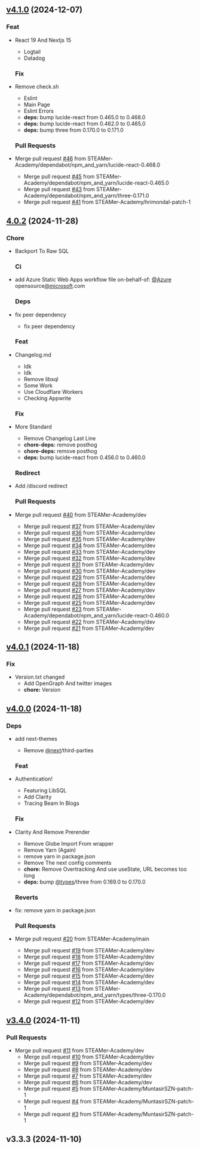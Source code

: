 <a name="v4.1.0"></a>

## [v4.1.0](https://github.com/STEAMer-Academy/steamer-academy.me/compare/4.0.2...v4.1.0) (2024-12-07)

### Feat

- React 19 And Nextjs 15
  - Logtail
  - Datadog

  ### Fix

- Remove check.sh
  - Eslint
  - Main Page
  - Eslint Errors
  - **deps:** bump lucide-react from 0.465.0 to 0.468.0
  - **deps:** bump lucide-react from 0.462.0 to 0.465.0
  - **deps:** bump three from 0.170.0 to 0.171.0

  ### Pull Requests

- Merge pull request [#46](https://github.com/STEAMer-Academy/steamer-academy.me/issues/46) from STEAMer-Academy/dependabot/npm_and_yarn/lucide-react-0.468.0
  - Merge pull request [#45](https://github.com/STEAMer-Academy/steamer-academy.me/issues/45) from STEAMer-Academy/dependabot/npm_and_yarn/lucide-react-0.465.0
  - Merge pull request [#43](https://github.com/STEAMer-Academy/steamer-academy.me/issues/43) from STEAMer-Academy/dependabot/npm_and_yarn/three-0.171.0
  - Merge pull request [#41](https://github.com/STEAMer-Academy/steamer-academy.me/issues/41) from STEAMer-Academy/hrimondal-patch-1

<a name="4.0.2"></a>

## [4.0.2](https://github.com/STEAMer-Academy/steamer-academy.me/compare/v4.0.1...4.0.2) (2024-11-28)

### Chore

- Backport To Raw SQL

  ### Ci

- add Azure Static Web Apps workflow file on-behalf-of: [@Azure](https://github.com/Azure) opensource[@microsoft](https://github.com/microsoft).com

  ### Deps

- fix peer dependency
  - fix peer dependency

  ### Feat

- Changelog.md
  - Idk
  - Idk
  - Remove libsql
  - Some Work
  - Use Cloudflare Workers
  - Checking Appwrite

  ### Fix

- More Standard
  - Remove Changelog Last Line
  - **chore-deps:** remove posthog
  - **chore-deps:** remove posthog
  - **deps:** bump lucide-react from 0.456.0 to 0.460.0

  ### Redirect

- Add /discord redirect

  ### Pull Requests

- Merge pull request [#40](https://github.com/STEAMer-Academy/steamer-academy.me/issues/40) from STEAMer-Academy/dev
  - Merge pull request [#37](https://github.com/STEAMer-Academy/steamer-academy.me/issues/37) from STEAMer-Academy/dev
  - Merge pull request [#36](https://github.com/STEAMer-Academy/steamer-academy.me/issues/36) from STEAMer-Academy/dev
  - Merge pull request [#35](https://github.com/STEAMer-Academy/steamer-academy.me/issues/35) from STEAMer-Academy/dev
  - Merge pull request [#34](https://github.com/STEAMer-Academy/steamer-academy.me/issues/34) from STEAMer-Academy/dev
  - Merge pull request [#33](https://github.com/STEAMer-Academy/steamer-academy.me/issues/33) from STEAMer-Academy/dev
  - Merge pull request [#32](https://github.com/STEAMer-Academy/steamer-academy.me/issues/32) from STEAMer-Academy/dev
  - Merge pull request [#31](https://github.com/STEAMer-Academy/steamer-academy.me/issues/31) from STEAMer-Academy/dev
  - Merge pull request [#30](https://github.com/STEAMer-Academy/steamer-academy.me/issues/30) from STEAMer-Academy/dev
  - Merge pull request [#29](https://github.com/STEAMer-Academy/steamer-academy.me/issues/29) from STEAMer-Academy/dev
  - Merge pull request [#28](https://github.com/STEAMer-Academy/steamer-academy.me/issues/28) from STEAMer-Academy/dev
  - Merge pull request [#27](https://github.com/STEAMer-Academy/steamer-academy.me/issues/27) from STEAMer-Academy/dev
  - Merge pull request [#26](https://github.com/STEAMer-Academy/steamer-academy.me/issues/26) from STEAMer-Academy/dev
  - Merge pull request [#25](https://github.com/STEAMer-Academy/steamer-academy.me/issues/25) from STEAMer-Academy/dev
  - Merge pull request [#23](https://github.com/STEAMer-Academy/steamer-academy.me/issues/23) from STEAMer-Academy/dependabot/npm_and_yarn/lucide-react-0.460.0
  - Merge pull request [#22](https://github.com/STEAMer-Academy/steamer-academy.me/issues/22) from STEAMer-Academy/dev
  - Merge pull request [#21](https://github.com/STEAMer-Academy/steamer-academy.me/issues/21) from STEAMer-Academy/dev

<a name="v4.0.1"></a>

## [v4.0.1](https://github.com/STEAMer-Academy/steamer-academy.me/compare/v4.0.0...v4.0.1) (2024-11-18)

### Fix

- Version.txt changed
  - Add OpenGraph And twitter images
  - **chore:** Version

<a name="v4.0.0"></a>

## [v4.0.0](https://github.com/STEAMer-Academy/steamer-academy.me/compare/v3.4.0...v4.0.0) (2024-11-18)

### Deps

- add next-themes
  - Remove [@next](https://github.com/next)/third-parties

  ### Feat

- Authentication!
  - Featuring LibSQL
  - Add Clarity
  - Tracing Beam In Blogs

  ### Fix

- Clarity And Remove Prerender
  - Remove Globe Import From wrapper
  - Remove Yarn (Again)
  - remove yarn in package.json
  - Remove The next config comments
  - **chore:** Remove Overtracking And use useState, URL becomes too long
  - **deps:** bump [@types](https://github.com/types)/three from 0.169.0 to 0.170.0

  ### Reverts

- fix: remove yarn in package.json

  ### Pull Requests

- Merge pull request [#20](https://github.com/STEAMer-Academy/steamer-academy.me/issues/20) from STEAMer-Academy/main
  - Merge pull request [#19](https://github.com/STEAMer-Academy/steamer-academy.me/issues/19) from STEAMer-Academy/dev
  - Merge pull request [#18](https://github.com/STEAMer-Academy/steamer-academy.me/issues/18) from STEAMer-Academy/dev
  - Merge pull request [#17](https://github.com/STEAMer-Academy/steamer-academy.me/issues/17) from STEAMer-Academy/dev
  - Merge pull request [#16](https://github.com/STEAMer-Academy/steamer-academy.me/issues/16) from STEAMer-Academy/dev
  - Merge pull request [#15](https://github.com/STEAMer-Academy/steamer-academy.me/issues/15) from STEAMer-Academy/dev
  - Merge pull request [#14](https://github.com/STEAMer-Academy/steamer-academy.me/issues/14) from STEAMer-Academy/dev
  - Merge pull request [#13](https://github.com/STEAMer-Academy/steamer-academy.me/issues/13) from STEAMer-Academy/dependabot/npm_and_yarn/types/three-0.170.0
  - Merge pull request [#12](https://github.com/STEAMer-Academy/steamer-academy.me/issues/12) from STEAMer-Academy/dev

<a name="v3.4.0"></a>

## [v3.4.0](https://github.com/STEAMer-Academy/steamer-academy.me/compare/v3.3.3...v3.4.0) (2024-11-11)

### Pull Requests

- Merge pull request [#11](https://github.com/STEAMer-Academy/steamer-academy.me/issues/11) from STEAMer-Academy/dev
  - Merge pull request [#10](https://github.com/STEAMer-Academy/steamer-academy.me/issues/10) from STEAMer-Academy/dev
  - Merge pull request [#9](https://github.com/STEAMer-Academy/steamer-academy.me/issues/9) from STEAMer-Academy/dev
  - Merge pull request [#8](https://github.com/STEAMer-Academy/steamer-academy.me/issues/8) from STEAMer-Academy/dev
  - Merge pull request [#7](https://github.com/STEAMer-Academy/steamer-academy.me/issues/7) from STEAMer-Academy/dev
  - Merge pull request [#6](https://github.com/STEAMer-Academy/steamer-academy.me/issues/6) from STEAMer-Academy/dev
  - Merge pull request [#5](https://github.com/STEAMer-Academy/steamer-academy.me/issues/5) from STEAMer-Academy/MuntasirSZN-patch-1
  - Merge pull request [#4](https://github.com/STEAMer-Academy/steamer-academy.me/issues/4) from STEAMer-Academy/MuntasirSZN-patch-1
  - Merge pull request [#3](https://github.com/STEAMer-Academy/steamer-academy.me/issues/3) from STEAMer-Academy/MuntasirSZN-patch-1

<a name="v3.3.3"></a>

## v3.3.3 (2024-11-10)
